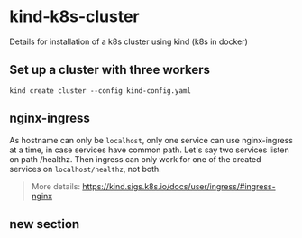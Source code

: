 # kind-k8s-cluster
Details for installation of a k8s cluster using kind (k8s in docker)

## Set up a cluster with three workers

`kind create cluster --config kind-config.yaml`

## nginx-ingress

As hostname can only be `localhost`, only one service can use nginx-ingress at a time, in case services have common path. Let's say two services listen on path /healthz. Then ingress can only work for one of the created services on `localhost/healthz`, not both.

> More details: https://kind.sigs.k8s.io/docs/user/ingress/#ingress-nginx

## new section
